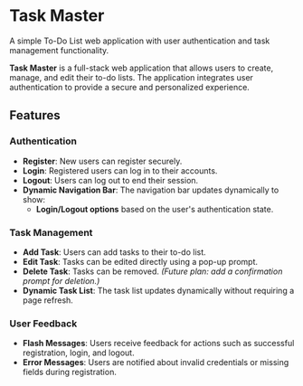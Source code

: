 # **Task Master**  
A simple To-Do List web application with user authentication and task management functionality.

**Task Master** is a full-stack web application that allows users to create, manage, and edit their to-do lists. The application integrates user authentication to provide a secure and personalized experience. 



## **Features**

### **Authentication**
- **Register**: New users can register securely.  
- **Login**: Registered users can log in to their accounts.  
- **Logout**: Users can log out to end their session.  
- **Dynamic Navigation Bar**: The navigation bar updates dynamically to show:
  - **Login/Logout options** based on the user's authentication state.

### **Task Management**
- **Add Task**: Users can add tasks to their to-do list.  
- **Edit Task**: Tasks can be edited directly using a pop-up prompt.  
- **Delete Task**: Tasks can be removed. *(Future plan: add a confirmation prompt for deletion.)*  
- **Dynamic Task List**: The task list updates dynamically without requiring a page refresh.  

### **User Feedback**
- **Flash Messages**: Users receive feedback for actions such as successful registration, login, and logout.  
- **Error Messages**: Users are notified about invalid credentials or missing fields during registration.

